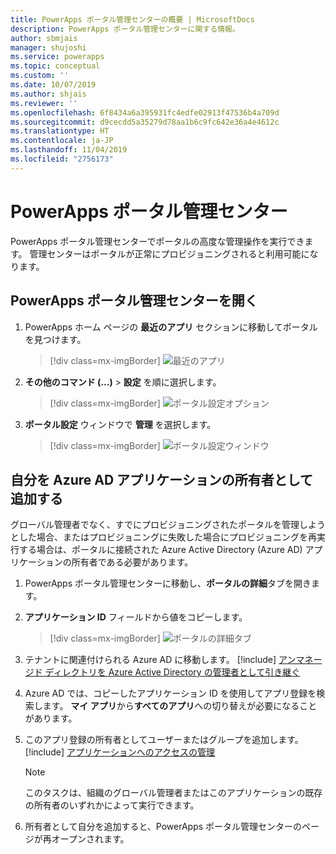 ```yaml
---
title: PowerApps ポータル管理センターの概要 | MicrosoftDocs
description: PowerApps ポータル管理センターに関する情報。
author: sbmjais
manager: shujoshi
ms.service: powerapps
ms.topic: conceptual
ms.custom: ''
ms.date: 10/07/2019
ms.author: shjais
ms.reviewer: ''
ms.openlocfilehash: 6f8434a6a395931fc4edfe02913f47536b4a709d
ms.sourcegitcommit: d9cecdd5a35279d78aa1b6c9fc642e36a4e4612c
ms.translationtype: HT
ms.contentlocale: ja-JP
ms.lasthandoff: 11/04/2019
ms.locfileid: "2756173"
---
```

# <a name="powerapps-portals-admin-center"></a>PowerApps ポータル管理センター

PowerApps ポータル管理センターでポータルの高度な管理操作を実行できます。 管理センターはポータルが正常にプロビジョニングされると利用可能になります。

## <a name="open-powerapps-portals-admin-center"></a>PowerApps ポータル管理センターを開く

1. PowerApps ホーム ページの **最近のアプリ** セクションに移動してポータルを見つけます。

    > [!div class=mx-imgBorder]
    > ![最近のアプリ](../media/recent-apps.png "最近のアプリ")  

2. **その他のコマンド (...)** > **設定** を順に選択します。

    > [!div class=mx-imgBorder]
    > ![ポータル設定オプション](../media/portal-settings-option.png "ポータル設定オプション")

3. **ポータル設定** ウィンドウで **管理** を選択します。

    > [!div class=mx-imgBorder]
    > ![ポータル設定ウィンドウ](../media/portal-settings-admin.png "ポータル設定ウィンドウ")

## <a name="add-yourself-as-an-owner-of-the-azure-ad-application"></a>自分を Azure AD アプリケーションの所有者として追加する

グローバル管理者でなく、すでにプロビジョニングされたポータルを管理しようとした場合、またはプロビジョニングに失敗した場合にプロビジョニングを再実行する場合は、ポータルに接続された Azure Active Directory (Azure AD) アプリケーションの所有者である必要があります。

1. PowerApps ポータル管理センターに移動し、**ポータルの詳細**タブを開きます。

2. **アプリケーション ID** フィールドから値をコピーします。

    > [!div class=mx-imgBorder]
    > ![ポータルの詳細タブ](../media/portal-details-admin.png "ポータルの詳細タブ")

3. テナントに関連付けられる Azure AD に移動します。 [!include[](../../../includes/proc-more-information.md)] [アンマネージド ディレクトリを Azure Active Directory の管理者として引き継ぐ](https://docs.microsoft.com/azure/active-directory/active-directory-manage-o365-subscription)

4. Azure AD では、コピーしたアプリケーション ID を使用してアプリ登録を検索します。 **マイ アプリ**から**すべてのアプリ**への切り替えが必要になることがあります。

5. このアプリ登録の所有者としてユーザーまたはグループを追加します。 [!include[](../../../includes/proc-more-information.md)] [アプリケーションへのアクセスの管理](https://docs.microsoft.com/azure/active-directory/active-directory-managing-access-to-apps)

    > [!Note]
    > このタスクは、組織のグローバル管理者またはこのアプリケーションの既存の所有者のいずれかによって実行できます。

6. 所有者として自分を追加すると、PowerApps ポータル管理センターのページが再オープンされます。